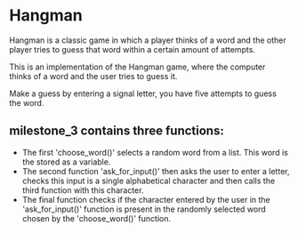 # Hangman
Hangman is a classic game in which a player thinks of a word and the other player tries to guess that word within a certain amount of attempts.

This is an implementation of the Hangman game, where the computer thinks of a word and the user tries to guess it. 

Make a guess by entering a signal letter, you have five attempts to guess the word.

## milestone_3 contains three functions:
- The first 'choose_word()' selects a random word from a list. This word is the stored as a variable. 
- The second function 'ask_for_input()' then asks the user to enter a letter, checks this input is a single alphabetical character and then calls the third function with this character.
- The final function checks if the character entered by the user in the 'ask_for_input()' function is present in the randomly selected word chosen by the 'choose_word()' function.


